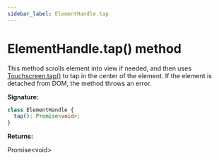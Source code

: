 ```yaml
---
sidebar_label: ElementHandle.tap
---
```


# ElementHandle.tap() method

This method scrolls element into view if needed, and then uses [Touchscreen.tap()](./puppeteer.touchscreen.tap.md) to tap in the center of the element. If the element is detached from DOM, the method throws an error.

**Signature:**

```typescript
class ElementHandle {
  tap(): Promise<void>;
}
```

**Returns:**

Promise&lt;void&gt;
